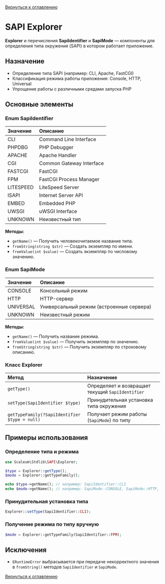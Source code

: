 [Вернуться к оглавлению](../index.md)
# SAPI Explorer

**Explorer** и перечисления **SapiIdentifier** и **SapiMode** — компоненты для определения типа окружения (SAPI) в котором работает приложение.

## Назначение

- Определение типа SAPI (например: CLI, Apache, FastCGI)
- Классификация режима работы приложения: Console, HTTP, Universal
- Упрощение работы с различными средами запуска PHP

## Основные элементы

### Enum SapiIdentifier

| Значение | Описание |
|:---------|:---------|
| CLI | Command Line Interface |
| PHPDBG | PHP Debugger |
| APACHE | Apache Handler |
| CGI | Common Gateway Interface |
| FASTCGI | FastCGI |
| FPM | FastCGI Process Manager |
| LITESPEED | LiteSpeed Server |
| ISAPI | Internet Server API |
| EMBED | Embedded PHP |
| UWSGI | uWSGI Interface |
| UNKNOWN | Неизвестный тип |

**Методы:**

- `getName()` — Получить человекочитаемое название типа.
- `fromString(string $str)` — Создать экземпляр по имени.
- `fromValue(int $value)` — Создать экземпляр по числовому значению.

### Enum SapiMode

| Значение | Описание |
|:---------|:---------|
| CONSOLE | Консольный режим |
| HTTP | HTTP-сервер |
| UNIVERSAL | Универсальный режим (встроенные сервера) |
| UNKNOWN | Неизвестный режим |

**Методы:**

- `getName()` — Получить название режима.
- `fromValue(int $value)` — Получить экземпляр по значению.
- `fromString(string $str)` — Получить экземпляр по строковому описанию.

### Класс Explorer

| Метод | Назначение |
|:------|:-----------|
| `getType()` | Определяет и возвращает текущий `SapiIdentifier` |
| `setType(SapiIdentifier $type)` | Принудительная установка типа окружения |
| `getTypeFamily(?SapiIdentifier $type = null)` | Получает режим работы (`SapiMode`) по типу |

## Примеры использования

### Определение типа и режима

```php
use Scaleum\Stdlib\SAPI\Explorer;

$type = Explorer::getType();
$mode = Explorer::getTypeFamily();

echo $type->getName(); // например: SapiIdentifier::CLI
echo $mode->getName(); // например: SapiMode::CONSOLE, SapiMode::HTTP, SapiMode::UNIVERSAL
```

### Принудительная установка типа

```php
Explorer::setType(SapiIdentifier::CLI);
```

### Получение режима по типу вручную

```php
$mode = Explorer::getTypeFamily(SapiIdentifier::FPM);
```

## Исключения

- `ERuntimeError` выбрасывается при передаче некорректного значения в `fromString()` методов `SapiIdentifier` и `SapiMode`.

[Вернуться к оглавлению](../index.md)